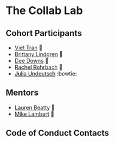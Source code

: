 # The Collab Lab

## Cohort Participants

- [Viet Tran](https://github.com/veeteeran) :dragon:
- [Brittany Lindgren](https://github.com/LINDGRENBA) 🐳
- [Dee Downs](https://github.com/DeeDowns) 👾
- [Rachel Rohrbach](https://github.com/rachelrohrbach) 🐝
- [Julia Undeutsch](https://github.com/saliainred) :bowtie:

## Mentors

- [Lauren Beatty](https://github.com/laurenmbeatty) 🐶
- [Mike Lambert](https://github.com/mikeblambert) 🤖

## Code of Conduct Contacts
